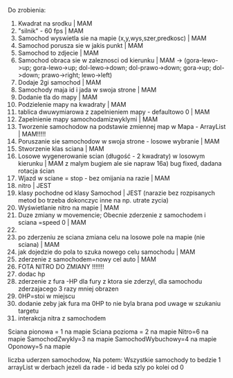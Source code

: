 Do zrobienia:
1. Kwadrat na srodku | MAM
2. "silnik" - 60 fps | MAM
3. Samochod wyswietla sie na mapie (x,y,wys,szer,predkosc) | MAM
4. Samochod porusza sie w jakis punkt | MAM
5. Samochod to zdjecie | MAM
6. Samochod obraca sie w zaleznosci od kierunku | MAM -> (gora-lewo->up; gora-lewo->up; dol-lewo->down; dol-prawo->down; gora->up; dol->down; prawo->right; lewo->left)
7. Dodaje 2gi samochod | MAM
8. Samochody maja id i jada w swoja strone | MAM
9. Dodanie tla do mapy | MAM
10. Podzielenie mapy na kwadraty | MAM
11. tablica dwuwymiarowa z zapelnieniem mapy - defaultowo 0 | MAM
12. Zapelnienie mapy samochodamizwyklymi | MAM
13. Tworzenie samochodow na podstawie zmiennej map w Mapa - ArrayList | MAM!!!!!
14. Poruszanie sie samochodow w swoja strone - losowe wybranie | MAM
15. Stworzenie klas sciana | MAM
16. Losowe wygenerowanie scian (długość - 2 kwadraty) w losowym kierunku | MAM z malym bugiem ale sie napraw
    16a) bug fixed, dadana rotacja ścian
18. Wjazd w sciane = stop - bez omijania na razie | MAM
19. nitro | JEST
21. klasy pochodne od klasy Samochod | JEST (narazie bez rozpisanych metod bo trzeba dokonczyc inne na np. utrate zycia)
22. Wyświetlanie nitro na mapie | MAM
23. Duze zmiany w movemencie; Obecnie zderzenie z samochodem i sciana =speed 0 | MAM
24. 
25. po zderzeniu ze sciana zmiana celu na losowe pole na mapie (nie sciana) | MAM
26. jak dojedzie do pola to szuka nowego celu samochodu | MAM
27. zderzenie z samochodem=nowy cel auto | MAM
28. FOTA NITRO DO ZMIANY !!!!!!!
29. dodac hp
30. zderzenie z fura -HP dla fury z ktora sie zderzyl, dla samochodu zderzajacego 3 razy mniej obrazen
31. 0HP=stoi w miejscu
32. dodanie zeby jak fura ma 0HP to nie byla brana pod uwage w szukaniu targetu
33. interakcja nitra z samochodem

Sciana pionowa = 1 na mapie
Sciana pozioma = 2 na mapie
Nitro=6 na mapie
SamochodZwykly=3 na mapie
SamochodWybuchowy=4 na mapie
Oponowy=5  na mapie

liczba uderzen samochodow, 
Na potem: Wszystkie samochody to bedzie 1 arrayList w derbach jezeli da rade - id beda szly po kolei od 0
